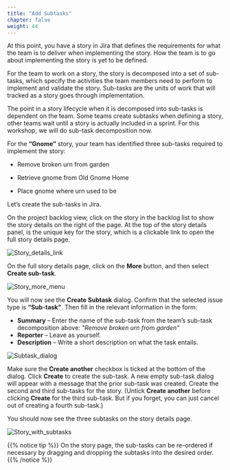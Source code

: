 ```yaml
---
title: "Add Subtasks"
chapter: false
weight: 44
---
```


At this point, you have a story in Jira that defines the requirements for what the team is to deliver when implementing the story.  How the team is to go about implementing the story is yet to be defined.  

For the team to work on a story, the story is decomposed into a set of sub-tasks, which specify the activities the team members need to perform to implement and validate the story.  Sub-tasks are the units of work that will tracked as a story goes through implementation.  

The point in a story lifecycle when it is decomposed into sub-tasks is dependent on the team.  Some teams create subtasks when defining a story, other teams wait until a story is actually included in a sprint. For this workshop, we will do sub-task decomposition now.  

For the **“Gnome”** story, your team has identified three sub-tasks required to implement the story:  

- Remove broken urn from garden

- Retrieve gnome from Old Gnome Home

- Place gnome where urn used to be

Let’s create the sub-tasks in Jira.  

On the project backlog view, click on the story in the backlog list to show the story details on the right of the page.  At the top of the story details panel, is the unique key for the story, which is a clickable link to open the full story details page.

![Story_details_link](/images/40_Epics_Stories_And_Tasks/Story_details_link.png)

On the full story details page, click on the **More** button, and then select **Create sub-task**.

![Story_more_menu](/images/40_Epics_Stories_And_Tasks/Story_more_menu.png)

You will now see the **Create Subtask** dialog.  Confirm that the selected issue type is **“Sub-task"**.  Then fill in the relevant information in the form:  

- **Summary** – Enter the name of the sub-task from the team’s sub-task decomposition above: _"Remove broken urn from garden"_
- **Reporter** – Leave as yourself.
- **Description** – Write a short description on what the task entails.

![Subtask_dialog](/images/40_Epics_Stories_And_Tasks/Subtask_dialog.png)

Make sure the **Create another** checkbox is ticked at the bottom of the dialog.  Click **Create** to create the sub-task.  A new empty sub-task dialog will appear with a message that the prior sub-task was created.  Create the second and third sub-tasks for the story.  (Untick **Create another** before clicking **Create** for the third sub-task.  But if you forget, you can just cancel out of creating a fourth sub-task.)

You should now see the three subtasks on the story details page.

![Story_with_subtasks](/images/40_Epics_Stories_And_Tasks/Story_with_subtasks.png)

{{% notice tip %}}
On the story page, the sub-tasks can be re-ordered if necessary by dragging and dropping the subtasks into the desired order.
{{% /notice %}}  
